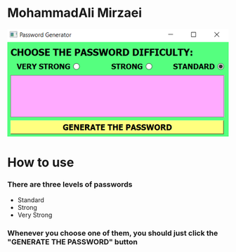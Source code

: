 # MohammadAli  Mirzaei

![PasswordGenerator](PasswordGenerator.png)


# How to use

### There are three levels of passwords

- Standard
- Strong
- Very Strong

### Whenever you choose one of them, you should just click the "GENERATE THE PASSWORD" button


​
